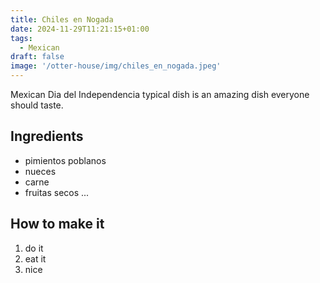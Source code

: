 ```yaml
---
title: Chiles en Nogada
date: 2024-11-29T11:21:15+01:00
tags:
  - Mexican
draft: false
image: '/otter-house/img/chiles_en_nogada.jpeg'
---
```

Mexican Dia del Independencia typical dish is an amazing dish everyone should taste.

<!--more-->

## Ingredients
- pimientos poblanos
- nueces
- carne
- fruitas secos
...

## How to make it
1. do it
2. eat it
3. nice